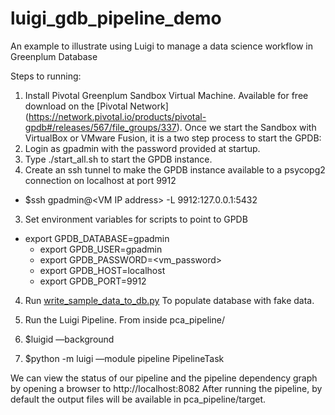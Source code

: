 # luigi_gdb_pipeline_demo
An example to illustrate using Luigi to manage a data science workflow in Greenplum Database


Steps to running: 

1. Install Pivotal Greenplum Sandbox Virtual Machine.  Available for free download on the [Pivotal Network]
(https://network.pivotal.io/products/pivotal-gpdb#/releases/567/file_groups/337).
 Once we start the Sandbox with VirtualBox or VMware Fusion, it is a two step process to start the GPDB: 
  1. Login as gpadmin with the password provided at startup.  
  2. Type ./start_all.sh to start the GPDB instance.
2.  Create an ssh tunnel to make the GPDB instance available to a psycopg2 connection on localhost at port 9912
  * $ssh gpadmin@\<VM IP address\> -L 9912:127.0.0.1:5432
3.  Set environment variables for scripts to point to GPDB
  * export GPDB_DATABASE=gpadmin
	* export GPDB_USER=gpadmin
	* export GPDB_PASSWORD=\<vm_password\>
	* export GPDB_HOST=localhost
	* export GPDB_PORT=9912
  
4. Run [write_sample_data_to_db.py](https://github.com/ericwayman/luigi_gdb_pipeline_demo/blob/master/generate_sample_data/write_sample_data_to_db.py)
To populate database with fake data.

5.  Run the Luigi Pipeline.  From inside pca_pipeline/
  1. $luigid —background
  2. $python -m luigi —module pipeline PipelineTask
  
We can view the status of our pipeline and the pipeline dependency graph by opening a browser to http://localhost:8082
After running the pipeline, by default the output files will be available in pca_pipeline/target.
